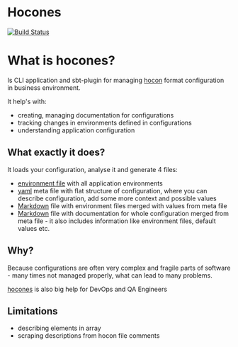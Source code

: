 # Hocones

[![Build Status](https://travis-ci.com/plmuninn/hocones.svg?branch=master)](https://travis-ci.com/plmuninn/hocones)
 
 # What is hocones?
 
 Is CLI application and sbt-plugin for managing [hocon](https://github.com/lightbend/config) format configuration in business environment.
 
 It help's with:
  * creating, managing documentation for configurations
  * tracking changes in environments defined in configurations
  * understanding application configuration
 
 ## What exactly it does?
 
 It loads your configuration, analyse it and generate 4 files:
  * [environment file](https://docs.docker.com/compose/env-file/) with all application environments
  * [yaml](https://en.wikipedia.org/wiki/YAML) meta file with flat structure of configuration, where you can describe 
  configuration, add some more context and possible values
  * [Markdown](https://en.wikipedia.org/wiki/Markdown) file with environment files merged with values from meta file
  * [Markdown](https://en.wikipedia.org/wiki/Markdown) file with documentation for whole configuration merged 
  from meta file - it also includes information like environment files, default values etc.
  
 ## Why?
 
 Because configurations are often very complex and fragile parts of software - many times not managed properly, what can
 lead to many problems. 
 
 [hocones](https://plmuninn.github.io/hocones/) is also big help for DevOps and QA Engineers
 
 ## Limitations
 
 * describing elements in array
 * scraping descriptions from hocon file comments